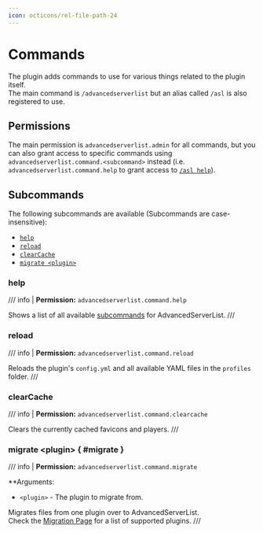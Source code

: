 ```yaml
---
icon: octicons/rel-file-path-24
---
```


# Commands

The plugin adds commands to use for various things related to the plugin itself.  
The main command is `/advancedserverlist` but an alias called `/asl` is also registered to use.

## Permissions

The main permission is `advancedserverlist.admin` for all commands, but you can also grant access to specific commands using `advancedserverlist.command.<subcommand>` instead (i.e. `advancedserverlist.command.help` to grant access to [`/asl help`](#help)).

## Subcommands

The following subcommands are available (Subcommands are case-insensitive):

- [`help`](#help)
- [`reload`](#reload)
- [`clearCache`](#clearcache)
- [`migrate <plugin>`](#migrate)

### help

/// info |
**Permission:** `advancedserverlist.command.help`

Shows a list of all available [subcommands](#subcommands) for AdvancedServerList.
///

### reload

/// info |
**Permission:** `advancedserverlist.command.reload`

Reloads the plugin's `config.yml` and all available YAML files in the `profiles` folder.
///

### clearCache

/// info |
**Permission:** `advancedserverlist.command.clearcache`

Clears the currently cached favicons and players.
///

### migrate &lt;plugin&gt; { #migrate }

/// info |
**Permission:** `advancedserverlist.command.migrate`

**Arguments:

- `<plugin>` - The plugin to migrate from.

Migrates files from one plugin over to AdvancedServerList.  
Check the [Migration Page](../migration/index.md) for a list of supported plugins.
///
